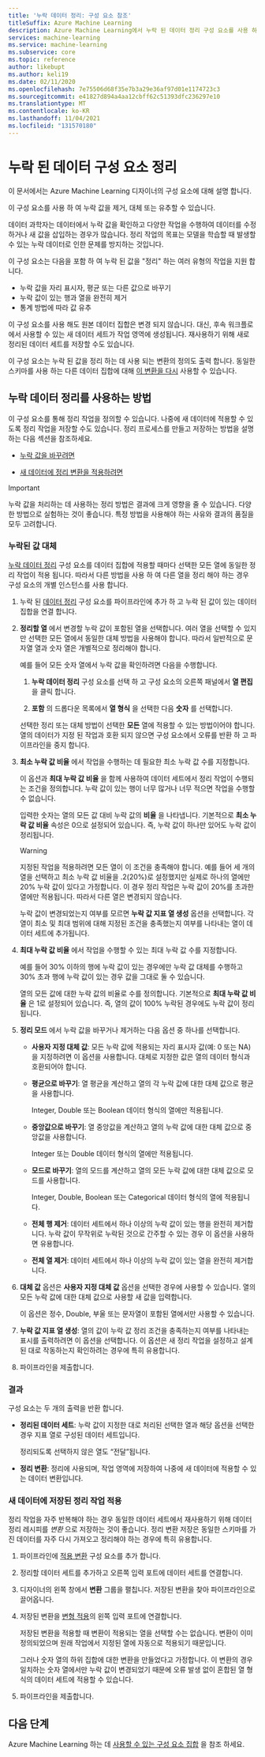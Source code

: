 ```yaml
---
title: '누락 데이터 정리: 구성 요소 참조'
titleSuffix: Azure Machine Learning
description: Azure Machine Learning에서 누락 된 데이터 정리 구성 요소를 사용 하 여 누락 값을 제거, 대체 또는 유추 하는 방법에 대해 알아봅니다.
services: machine-learning
ms.service: machine-learning
ms.subservice: core
ms.topic: reference
author: likebupt
ms.author: keli19
ms.date: 02/11/2020
ms.openlocfilehash: 7e75506d68f35e7b3a29e36af97d01e1174723c3
ms.sourcegitcommit: e41827d894a4aa12cbff62c51393dfc236297e10
ms.translationtype: MT
ms.contentlocale: ko-KR
ms.lasthandoff: 11/04/2021
ms.locfileid: "131570180"
---
```

# <a name="clean-missing-data-component"></a>누락 된 데이터 구성 요소 정리

이 문서에서는 Azure Machine Learning 디자이너의 구성 요소에 대해 설명 합니다.

이 구성 요소를 사용 하 여 누락 값을 제거, 대체 또는 유추할 수 있습니다. 

데이터 과학자는 데이터에서 누락 값을 확인하고 다양한 작업을 수행하여 데이터를 수정하거나 새 값을 삽입하는 경우가 많습니다. 정리 작업의 목표는 모델을 학습할 때 발생할 수 있는 누락 데이터로 인한 문제를 방지하는 것입니다. 

이 구성 요소는 다음을 포함 하 여 누락 된 값을 "정리" 하는 여러 유형의 작업을 지원 합니다.

+ 누락 값을 자리 표시자, 평균 또는 다른 값으로 바꾸기
+ 누락 값이 있는 행과 열을 완전히 제거
+ 통계 방법에 따라 값 유추


이 구성 요소를 사용 해도 원본 데이터 집합은 변경 되지 않습니다. 대신, 후속 워크플로에서 사용할 수 있는 새 데이터 세트가 작업 영역에 생성됩니다. 재사용하기 위해 새로 정리된 데이터 세트를 저장할 수도 있습니다.

이 구성 요소는 누락 된 값을 정리 하는 데 사용 되는 변환의 정의도 출력 합니다. 동일한 스키마를 사용 하는 다른 데이터 집합에 대해 [이 변환을 다시](./apply-transformation.md) 사용할 수 있습니다.  

## <a name="how-to-use-clean-missing-data"></a>누락 데이터 정리를 사용하는 방법

이 구성 요소를 통해 정리 작업을 정의할 수 있습니다. 나중에 새 데이터에 적용할 수 있도록 정리 작업을 저장할 수도 있습니다. 정리 프로세스를 만들고 저장하는 방법을 설명하는 다음 섹션을 참조하세요. 
 
+ [누락 값을 바꾸려면](#replace-missing-values)
  
+ [새 데이터에 정리 변환을 적용하려면](#apply-a-saved-cleaning-operation-to-new-data)
 
> [!IMPORTANT]
> 누락 값을 처리하는 데 사용하는 정리 방법은 결과에 크게 영향을 줄 수 있습니다. 다양한 방법으로 실험하는 것이 좋습니다. 특정 방법을 사용해야 하는 사유와 결과의 품질을 모두 고려합니다.

### <a name="replace-missing-values"></a>누락된 값 대체  

[누락 데이터 정리](./clean-missing-data.md) 구성 요소를 데이터 집합에 적용할 때마다 선택한 모든 열에 동일한 정리 작업이 적용 됩니다. 따라서 다른 방법을 사용 하 여 다른 열을 정리 해야 하는 경우 구성 요소의 개별 인스턴스를 사용 합니다.

1.  누락 된 [데이터 정리](./clean-missing-data.md) 구성 요소를 파이프라인에 추가 하 고 누락 된 값이 있는 데이터 집합을 연결 합니다.  
  
2.  **정리할 열** 에서 변경할 누락 값이 포함된 열을 선택합니다. 여러 열을 선택할 수 있지만 선택한 모든 열에서 동일한 대체 방법을 사용해야 합니다. 따라서 일반적으로 문자열 열과 숫자 열은 개별적으로 정리해야 합니다.

    예를 들어 모든 숫자 열에서 누락 값을 확인하려면 다음을 수행합니다.

    1. **누락 데이터 정리** 구성 요소를 선택 하 고 구성 요소의 오른쪽 패널에서 **열 편집** 을 클릭 합니다.

    3. **포함** 의 드롭다운 목록에서 **열 형식** 을 선택한 다음 **숫자** 를 선택합니다. 
  
    선택한 정리 또는 대체 방법이 선택한 **모든** 열에 적용할 수 있는 방법이어야 합니다. 열의 데이터가 지정 된 작업과 호환 되지 않으면 구성 요소에서 오류를 반환 하 고 파이프라인을 중지 합니다.
  
3.  **최소 누락 값 비율** 에서 작업을 수행하는 데 필요한 최소 누락 값 수를 지정합니다.  
  
    이 옵션과 **최대 누락 값 비율** 을 함께 사용하여 데이터 세트에서 정리 작업이 수행되는 조건을 정의합니다. 누락 값이 있는 행이 너무 많거나 너무 적으면 작업을 수행할 수 없습니다. 
  
    입력한 숫자는 열의 모든 값 대비 누락 값의 **비율** 을 나타냅니다. 기본적으로 **최소 누락 값 비율** 속성은 0으로 설정되어 있습니다. 즉, 누락 값이 하나만 있어도 누락 값이 정리됩니다. 

    > [!WARNING]
    > 지정된 작업을 적용하려면 모든 열이 이 조건을 충족해야 합니다. 예를 들어 세 개의 열을 선택하고 최소 누락 값 비율을 .2(20%)로 설정했지만 실제로 하나의 열에만 20% 누락 값이 있다고 가정합니다. 이 경우 정리 작업은 누락 값이 20%를 초과한 열에만 적용됩니다. 따라서 다른 열은 변경되지 않습니다.
    > 
    > 누락 값이 변경되었는지 여부를 모르면 **누락 값 지표 열 생성** 옵션을 선택합니다. 각 열이 최소 및 최대 범위에 대해 지정된 조건을 충족했는지 여부를 나타내는 열이 데이터 세트에 추가됩니다.  
  
4. **최대 누락 값 비율** 에서 작업을 수행할 수 있는 최대 누락 값 수를 지정합니다.   
  
    예를 들어 30% 이하의 행에 누락 값이 있는 경우에만 누락 값 대체를 수행하고 30% 초과 행에 누락 값이 있는 경우 값을 그대로 둘 수 있습니다.  
  
    열의 모든 값에 대한 누락 값의 비율로 수를 정의합니다. 기본적으로 **최대 누락 값 비율** 은 1로 설정되어 있습니다. 즉, 열의 값이 100% 누락된 경우에도 누락 값이 정리됩니다.  
  
   
  
5. **정리 모드** 에서 누락 값을 바꾸거나 제거하는 다음 옵션 중 하나를 선택합니다.  
  
  
    + **사용자 지정 대체 값**: 모든 누락 값에 적용되는 자리 표시자 값(예: 0 또는 NA)을 지정하려면 이 옵션을 사용합니다. 대체로 지정한 값은 열의 데이터 형식과 호환되어야 합니다.
  
    + **평균으로 바꾸기**: 열 평균을 계산하고 열의 각 누락 값에 대한 대체 값으로 평균을 사용합니다.  
  
        Integer, Double 또는 Boolean 데이터 형식의 열에만 적용됩니다.  
  
    + **중앙값으로 바꾸기**: 열 중앙값을 계산하고 열의 누락 값에 대한 대체 값으로 중앙값을 사용합니다.  
  
        Integer 또는 Double 데이터 형식의 열에만 적용됩니다. 
  
    + **모드로 바꾸기**: 열의 모드를 계산하고 열의 모든 누락 값에 대한 대체 값으로 모드를 사용합니다.  
  
        Integer, Double, Boolean 또는 Categorical 데이터 형식의 열에 적용됩니다. 
  
    + **전체 행 제거**: 데이터 세트에서 하나 이상의 누락 값이 있는 행을 완전히 제거합니다. 누락 값이 무작위로 누락된 것으로 간주할 수 있는 경우 이 옵션을 사용하면 유용합니다.  
  
    + **전체 열 제거**: 데이터 세트에서 하나 이상의 누락 값이 있는 열을 완전히 제거합니다.  
  
    
  
6. **대체 값** 옵션은 **사용자 지정 대체 값** 옵션을 선택한 경우에 사용할 수 있습니다. 열의 모든 누락 값에 대한 대체 값으로 사용할 새 값을 입력합니다.  
  
    이 옵션은 정수, Double, 부울 또는 문자열이 포함된 열에서만 사용할 수 있습니다.
  
7. **누락 값 지표 열 생성**: 열의 값이 누락 값 정리 조건을 충족하는지 여부를 나타내는 표시를 출력하려면 이 옵션을 선택합니다. 이 옵션은 새 정리 작업을 설정하고 설계된 대로 작동하는지 확인하려는 경우에 특히 유용합니다.
  
8. 파이프라인을 제출합니다.

### <a name="results"></a>결과

구성 요소는 두 개의 출력을 반환 합니다.  

-   **정리된 데이터 세트**: 누락 값이 지정한 대로 처리된 선택한 열과 해당 옵션을 선택한 경우 지표 열로 구성된 데이터 세트입니다.  

    정리되도록 선택하지 않은 열도 “전달”됩니다.  
  
-  **정리 변환**: 정리에 사용되며, 작업 영역에 저장하여 나중에 새 데이터에 적용할 수 있는 데이터 변환입니다.

### <a name="apply-a-saved-cleaning-operation-to-new-data"></a>새 데이터에 저장된 정리 작업 적용  

정리 작업을 자주 반복해야 하는 경우 동일한 데이터 세트에서 재사용하기 위해 데이터 정리 레시피를 *변환* 으로 저장하는 것이 좋습니다. 정리 변환 저장은 동일한 스키마를 가진 데이터를 자주 다시 가져오고 정리해야 하는 경우에 특히 유용합니다.  
      
1.  파이프라인에 [적용 변환](./apply-transformation.md) 구성 요소를 추가 합니다.  
  
2.  정리할 데이터 세트를 추가하고 오른쪽 입력 포트에 데이터 세트를 연결합니다.  
  
3.  디자이너의 왼쪽 창에서 **변환** 그룹을 펼칩니다. 저장된 변환을 찾아 파이프라인으로 끌어옵니다.  

4.  저장된 변환을 [변형 적용](./apply-transformation.md)의 왼쪽 입력 포트에 연결합니다. 

    저장된 변환을 적용할 때 변환이 적용되는 열을 선택할 수는 없습니다. 변환이 이미 정의되었으며 원래 작업에서 지정된 열에 자동으로 적용되기 때문입니다.

    그러나 숫자 열의 하위 집합에 대한 변환을 만들었다고 가정합니다. 이 변환의 경우 일치하는 숫자 열에서만 누락 값이 변경되었기 때문에 오류 발생 없이 혼합된 열 형식의 데이터 세트에 적용할 수 있습니다.

6.  파이프라인을 제출합니다.  

## <a name="next-steps"></a>다음 단계

Azure Machine Learning 하는 데 [사용할 수 있는 구성 요소 집합](component-reference.md) 을 참조 하세요. 